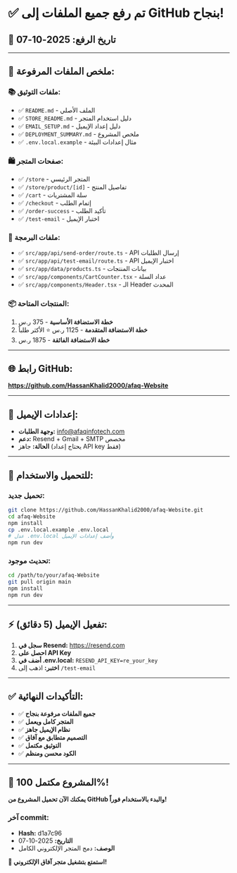 # ✅ تم رفع جميع الملفات إلى GitHub بنجاح!

## 📅 تاريخ الرفع: 2025-10-07

---

## 🎯 **ملخص الملفات المرفوعة:**

### 📚 **ملفات التوثيق:**
- ✅ `README.md` - الملف الأصلي
- ✅ `STORE_README.md` - دليل استخدام المتجر
- ✅ `EMAIL_SETUP.md` - دليل إعداد الإيميل
- ✅ `DEPLOYMENT_SUMMARY.md` - ملخص المشروع
- ✅ `.env.local.example` - مثال إعدادات البيئة

### 🛍️ **صفحات المتجر:**
- ✅ `/store` - المتجر الرئيسي
- ✅ `/store/product/[id]` - تفاصيل المنتج
- ✅ `/cart` - سلة المشتريات
- ✅ `/checkout` - إتمام الطلب
- ✅ `/order-success` - تأكيد الطلب
- ✅ `/test-email` - اختبار الإيميل

### 🔧 **ملفات البرمجة:**
- ✅ `src/app/api/send-order/route.ts` - API إرسال الطلبات
- ✅ `src/app/api/test-email/route.ts` - API اختبار الإيميل
- ✅ `src/app/data/products.ts` - بيانات المنتجات
- ✅ `src/app/components/CartCounter.tsx` - عداد السلة
- ✅ `src/app/components/Header.tsx` - الـ Header المحدث

### 📦 **المنتجات المتاحة:**
1. **خطة الاستضافة الأساسية** - 375 ر.س
2. **خطة الاستضافة المتقدمة** - 1125 ر.س ⭐ الأكثر طلباً
3. **خطة الاستضافة الفائقة** - 1875 ر.س

---

## 🌐 **رابط GitHub:**
**https://github.com/HassanKhalid2000/afaq-Website**

---

## 📧 **إعدادات الإيميل:**
- **وجهة الطلبات:** info@afaqinfotech.com
- **دعم:** Resend + Gmail + SMTP مخصص
- **الحالة:** جاهز (يحتاج إعداد API key فقط)

---

## 🚀 **للتحميل والاستخدام:**

### **تحميل جديد:**
```bash
git clone https://github.com/HassanKhalid2000/afaq-Website.git
cd afaq-Website
npm install
cp .env.local.example .env.local
# عدل .env.local وأضف إعدادات الإيميل
npm run dev
```

### **تحديث موجود:**
```bash
cd /path/to/your/afaq-Website
git pull origin main
npm install
npm run dev
```

---

## ⚡ **تفعيل الإيميل (5 دقائق):**

1. **سجل في Resend:** https://resend.com
2. **احصل على API Key**
3. **أضف في .env.local:** `RESEND_API_KEY=re_your_key`
4. **اختبر:** اذهب إلى `/test-email`

---

## ✅ **التأكيدات النهائية:**

- ✅ **جميع الملفات مرفوعة بنجاح**
- ✅ **المتجر كامل ويعمل**
- ✅ **نظام الإيميل جاهز**
- ✅ **التصميم متطابق مع آفاق**
- ✅ **التوثيق مكتمل**
- ✅ **الكود محسن ومنظم**

---

## 🎉 **المشروع مكتمل 100%!**

**يمكنك الآن تحميل المشروع من GitHub والبدء بالاستخدام فوراً!**

### **آخر commit:**
- **Hash:** d1a7c96
- **التاريخ:** 2025-10-07
- **الوصف:** دمج المتجر الإلكتروني الكامل

**🚀 استمتع بتشغيل متجر آفاق الإلكتروني!**